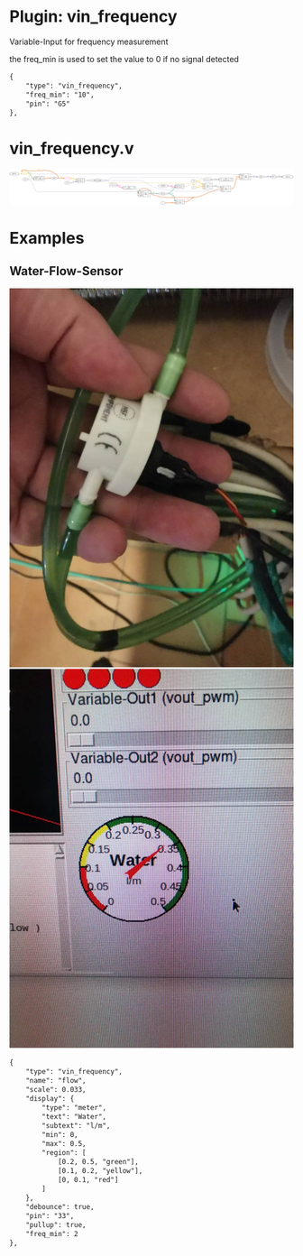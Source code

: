 # Plugin: vin_frequency

Variable-Input for frequency measurement

the freq_min is used to set the value to 0 if no signal detected

```
{
    "type": "vin_frequency",
    "freq_min": "10",
    "pin": "G5"
},
```

# vin_frequency.v
![graphviz](./vin_frequency.svg)


# Examples

## Water-Flow-Sensor

![flow1](./flow1.jpg)
![flow2](./flow2.jpg)

```
{
    "type": "vin_frequency",
    "name": "flow",
    "scale": 0.033,
    "display": {
        "type": "meter",
        "text": "Water",
        "subtext": "l/m",
        "min": 0,
        "max": 0.5,
        "region": [
            [0.2, 0.5, "green"],
            [0.1, 0.2, "yellow"],
            [0, 0.1, "red"]
        ]
    },
    "debounce": true,
    "pin": "33",
    "pullup": true,
    "freq_min": 2
},
```



